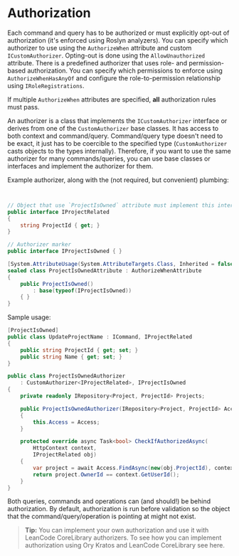 # Authorization

Each command and query has to be authorized or must explicitly opt-out of authorization (it's enforced using Roslyn analyzers). You can specify which authorizer to use using the `AuthorizeWhen` attribute and custom `ICustomAuthorizer`. Opting-out is done using the `AllowUnauthorized` attribute. There is a predefined authorizer that uses role- and permission-based authorization. You can specify which permissions to enforce using `AuthorizeWhenHasAnyOf` and configure the role-to-permission relationship using `IRoleRegistrations`.

If multiple `AuthorizeWhen` attributes are specified, **all** authorization rules must pass.

An authorizer is a class that implements the `ICustomAuthorizer` interface or derives from one of the `CustomAuthorizer` base classes. It has access to both context and command/query. Command/query type doesn't need to be exact, it just has to be coercible to the specified type (`CustomAuthorizer` casts objects to the types internally). Therefore, if you want to use the same authorizer for many commands/queries, you can use base classes or interfaces and implement the authorizer for them.

Example authorizer, along with the (not required, but convenient) plumbing:

```csharp


// Object that use `ProjectIsOwned` attribute must implement this interface
public interface IProjectRelated
{
    string ProjectId { get; }
}

// Authorizer marker
public interface IProjectIsOwned { }

[System.AttributeUsage(System.AttributeTargets.Class, Inherited = false, AllowMultiple = false)]
sealed class ProjectIsOwnedAttribute : AuthorizeWhenAttribute
{
    public ProjectIsOwned()
        : base(typeof(IProjectIsOwned))
    { }
}
```

Sample usage:

```csharp
[ProjectIsOwned]
public class UpdateProjectName : ICommand, IProjectRelated
{
    public string ProjectId { get; set; }
    public string Name { get; set; }
}

public class ProjectIsOwnedAuthorizer
    : CustomAuthorizer<IProjectRelated>, IProjectIsOwned
{
    private readonly IRepository<Project, ProjectId> Projects;

    public ProjectIsOwnedAuthorizer(IRepository<Project, ProjectId> Access)
    {
        this.Access = Access;
    }

    protected override async Task<bool> CheckIfAuthorizedAsync(
        HttpContext context,
        IProjectRelated obj)
    {
        var project = await Access.FindAsync(new(obj.ProjectId), context.RequestAborted);
        return project.OwnerId == context.GetUserId();
    }
}
```

Both queries, commands and operations can (and should!) be behind authorization. By default, authorization is run before validation so the object that the command/query/operation is pointing at might not exist.

> **Tip:** You can implement your own authorization and use it with LeanCode CoreLibrary authorizers. To see how you can implement authorization using Ory Kratos and LeanCode CoreLibrary see here. <!-- TODO: add link to Ory Kratos page -->
